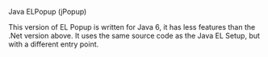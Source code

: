 Java ELPopup (jPopup)

This version of EL Popup is written for Java 6, it has less features than the .Net version above. It uses the same source code as the Java EL Setup, but with a different entry point.